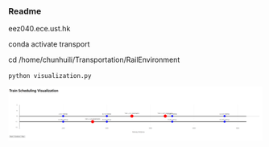### Readme

eez040.ece.ust.hk

conda activate transport

cd /home/chunhuili/Transportation/RailEnvironment

`python visualization.py`

![demo](image.png)
